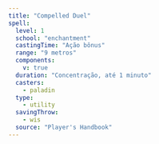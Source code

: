 ```yaml
---
title: "Compelled Duel"
spell:
  level: 1
  school: "enchantment"
  castingTime: "Ação bônus"
  range: "9 metros"
  components:
    v: true
  duration: "Concentração, até 1 minuto"
  casters:
    - paladin
  type:
    - utility
  savingThrow:
    - wis
  source: "Player's Handbook"
---
```

